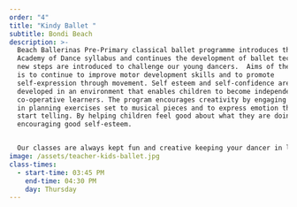 ```yaml
---
order: "4"
title: "Kindy Ballet "
subtitle: Bondi Beach
description: >-
  Beach Ballerinas Pre-Primary classical ballet programme introduces the Royal
  Academy of Dance syllabus and continues the development of ballet technique as
  new steps are introduced to challenge our young dancers.  Aims of the syllabus
  is to continue to improve motor development skills and to promote
  self-expression through movement. Self esteem and self-confidence are also
  developed in an environment that enables children to become independent and
  co-operative learners. The program encourages creativity by engaging students
  in planning exercises set to musical pieces and to express emotion through
  start telling. By helping children feel good about what they are doing we are
  encouraging good self-esteem.


  Our classes are always kept fun and creative keeping your dancer in love with ballet.
image: /assets/teacher-kids-ballet.jpg
class-times:
  - start-time: 03:45 PM
    end-time: 04:30 PM
    day: Thursday
---
```

